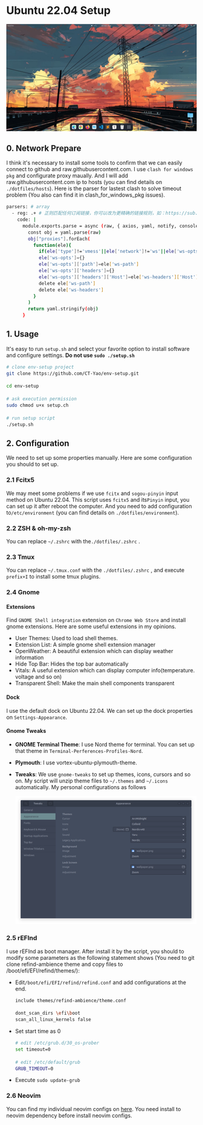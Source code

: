 # Ubuntu 22.04 Setup

![Tweaks](./imgs/desktop.png)

## 0. Network Prepare

I think it's necessary to install some tools to confirm that we can easily connect to github and raw.githubusercontent.com. I use `clash for windows pkg` and configurate proxy maually. And I will add raw.githubusercontent.com ip to hosts (you can find details on `./dotfiles/hosts`). Here is the parser for lastest clash to solve timeout problem (You also can find it in clash_for_windows_pkg issues).

```bash
parsers: # array
  - reg: .+ # 正则匹配任何订阅链接，你可以改为更精确的链接规则，如：https://sub.example.com/.+
    code: |
      module.exports.parse = async (raw, { axios, yaml, notify, console }, { name, url, interval, selected }) => {
        const obj = yaml.parse(raw)
        obj["proxies"].forEach(
          function(ele){
            if(ele['type']!='vmess'||ele['network']!='ws'||ele['ws-opts']){return}
            ele['ws-opts']={}
            ele['ws-opts']['path']=ele['ws-path']
            ele['ws-opts']['headers']={}
            ele['ws-opts']['headers']['Host']=ele['ws-headers']['Host']
            delete ele['ws-path']
            delete ele['ws-headers']
          }
        )
        return yaml.stringify(obj)
      }
```

## 1. Usage

It's easy to run `setup.sh`  and select your favorite option to install software and configure  settings. **Do not use `sudo ./setup.sh`**

```bash
# clone env-setup project
git clone https://github.com/CT-Yao/env-setup.git

cd env-setup

# ask execution permission
sudo chmod u+x setup.ch

# run setup script
./setup.sh
```

## 2. Configuration

We need to set up some properties manually. Here are some configuration you should to set up.

### 2.1 Fcitx5

We may meet some problems if we use `fcitx` and `sogou-pinyin` input method on Ubuntu 22.04. This script uses `fcitx5` and its`Pinyin` input, you can set up it after reboot the computer. And you need to add configuration to`/etc/environment` (you can find details on `./dotfiles/environment`). 

### 2.2 ZSH & oh-my-zsh

You can replace `~/.zshrc` with the`./dotfiles/.zshrc` . 

### 2.3 Tmux

You can replace `~/.tmux.conf` with the `./dotfiles/.zshrc` , and execute `prefix+I` to install some tmux plugins.  

### 2.4 Gnome

#### Extensions

Find `GNOME Shell integration` extension on `Chrome Web Store` and install gnome extensions. Here are some useful extensions in my opinions.
- User Themes: Used to load shell themes.
- Extension List: A simple gnome shell extension manager
- OpenWeather: A beautiful extension which can display weather information
- Hide Top Bar: Hides the top bar automatically
- Vitals: A useful extension which can display computer info(temperature. voltage and so on)
- Transparent Shell: Make the main shell components transparent

#### Dock

I use the default dock on Ubuntu 22.04. We can set up the dock properties on `Settings-Appearance`.

#### Gnome Tweaks

- **GNOME Terminal Theme**: I use Nord theme for terminal. You can set up that theme in `Terminal-Perferences-Profiles-Nord`.

- **Plymouth**: I use vortex-ubuntu-plymouth-theme.

- **Tweaks**: We use `gnome-tweaks` to set up themes, icons, cursors and so on. My script will unzip theme files to `~/.themes` and `~/.icons` automatically. My personal configurations as follows

  ![Tweaks](./imgs/gnome-tweaks.png)

### 2.5 rEFInd

I use rEFInd as boot manager. After install it by the script, you should to modify some parameters as the following statement shows (You need to git clone refind-ambience theme and copy files to /boot/efi/EFI/refind/themes/):

- Edit`/boot/efi/EFI/refind/refind.conf` and add configurations at the end.

  ```bash
  include themes/refind-ambience/theme.conf
  
  dont_scan_dirs \efi\boot
  scan_all_linux_kernels false
  ```

- Set start time as 0

  ```bash
  # edit /etc/grub.d/30_os-prober
  set timeout=0
  
  # edit /etc/default/grub
  GRUB_TIMEOUT=0
  ```

- Execute `sudo update-grub`

### 2.6 Neovim

You can find my individual neovim configs on [here](https://github.com/R-Sh1ki/nvim). You need install to neovim dependency before install neovim configs.

